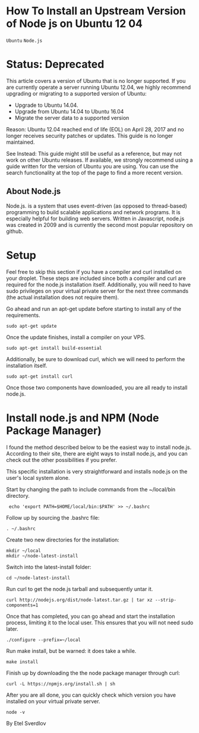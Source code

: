 # How To Install an Upstream Version of  Node js on Ubuntu 12 04

```Ubuntu``` ```Node.js```











# Status: Deprecated


This article covers a version of Ubuntu that is no longer supported.  If you are currently operate a server running Ubuntu 12.04, we highly recommend upgrading or migrating to a supported version of Ubuntu:


- Upgrade to Ubuntu 14.04.
- Upgrade from Ubuntu 14.04 to Ubuntu 16.04
- Migrate the server data to a supported version

Reason:
Ubuntu 12.04 reached end of life (EOL) on April 28, 2017 and no longer receives security patches or updates.  This guide is no longer maintained.


See Instead:
This guide might still be useful as a reference, but may not work on other Ubuntu releases.  If available, we strongly recommend using a guide written for the version of Ubuntu you are using.   You can use the search functionality at the top of the page to find a more recent version.


## About Node.js


Node.js. is a system that uses event-driven (as opposed to thread-based) programming to build scalable applications and network programs. It is especially helpful for building web servers.  Written in Javascript, node.js was created in 2009 and is currently the second most popular repository on github.


# Setup


Feel free to skip this section if you have a compiler and curl installed on your droplet. These steps are included since both a compiler and curl are required for the node.js installation itself. Additionally, you will need to have sudo privileges on your virtual private server for the next three commands (the actual installation does not require them).


Go ahead and run an apt-get update before starting to install any of the requirements.


```
sudo apt-get update
```


Once the update finishes, install a compiler on your VPS.


```
sudo apt-get install build-essential
```


Additionally, be sure to download curl, which we will need to perform the installation itself.


```
sudo apt-get install curl
```


Once those two components have downloaded, you are all ready to install node.js.


# Install node.js and NPM (Node Package Manager)


I found the method described below to be the easiest way to install node.js. According to their site, there are eight ways to install node.js, and you can check out the other possibilities if you prefer.


This specific installation is very straightforward and installs node.js on the user's local system alone.


Start by changing the path to include commands from the ~/local/bin directory.


```
 echo 'export PATH=$HOME/local/bin:$PATH' >> ~/.bashrc
```


Follow up by sourcing the .bashrc file:


```
. ~/.bashrc
```


Create two new directories for the installation:


```
mkdir ~/local
mkdir ~/node-latest-install
```


Switch into the latest-install folder:


```
cd ~/node-latest-install
```


Run curl to get the node.js tarball and subsequently untar it.


```
curl http://nodejs.org/dist/node-latest.tar.gz | tar xz --strip-components=1
```


Once that has completed, you can go ahead and start the installation process, limiting it to the local user. This ensures that you will not need sudo later.


```
./configure --prefix=~/local
```


Run make install, but be warned: it does take a while.


```
make install
```


Finish up by downloading the the node package manager through curl:


```
curl -L https://npmjs.org/install.sh | sh
```


After you are all done, you can quickly check which version you have installed on your virtual private server.


```
node -v
```


By Etel Sverdlov

